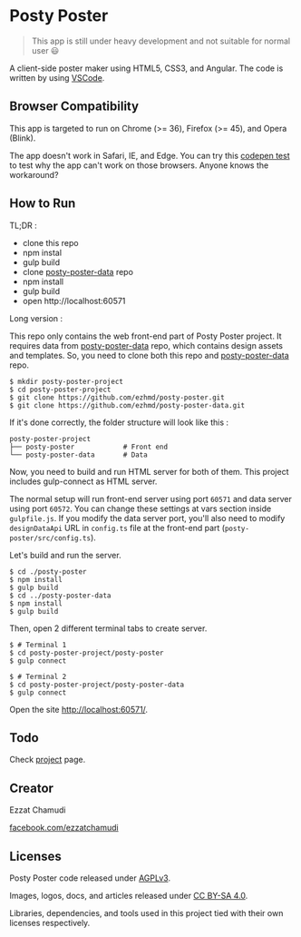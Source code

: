 # Posty Poster

> This app is still under heavy development and not suitable for normal user 😃

A client-side poster maker using HTML5, CSS3, and Angular. The code is written by using [VSCode](https://github.com/Microsoft/vscode).

## Browser Compatibility

This app is targeted to run on Chrome (>= 36), Firefox (>= 45), and Opera (Blink).

The app doesn't work in Safari, IE, and Edge. You can try this [codepen test](http://codepen.io/ezh/pen/RrLZqM) to test why the app can't work on those browsers. Anyone knows the workaround?

## How to Run

TL;DR : 

- clone this repo
- npm instal
- gulp build 
- clone [posty-poster-data](https://github.com/ezhmd/posty-poster-data) repo
- npm install
- gulp build
- open http://localhost:60571

Long version :

This repo only contains the web front-end part of Posty Poster project. It requires data from [posty-poster-data](https://github.com/ezhmd/posty-poster-data) repo, which contains design assets and templates. So, you need to clone both this repo and [posty-poster-data](https://github.com/ezhmd/posty-poster-data) repo.

```
$ mkdir posty-poster-project
$ cd posty-poster-project
$ git clone https://github.com/ezhmd/posty-poster.git
$ git clone https://github.com/ezhmd/posty-poster-data.git
```

If it's done correctly, the folder structure will look like this :

```
posty-poster-project
├── posty-poster            # Front end
└── posty-poster-data       # Data
```

Now, you need to build and run HTML server for both of them. This project includes gulp-connect as HTML server. 

The normal setup will run front-end server using port `60571` and data server using port `60572`. You can change these settings at vars section inside `gulpfile.js`. If you modify the data server port, you'll also need to modify `designDataApi` URL in `config.ts` file at the front-end part (`posty-poster/src/config.ts`).

Let's build and run the server.

```
$ cd ./posty-poster 
$ npm install
$ gulp build
$ cd ../posty-poster-data
$ npm install
$ gulp build
```


Then, open 2 different terminal tabs to create server. 

```
$ # Terminal 1
$ cd posty-poster-project/posty-poster
$ gulp connect
```
```
$ # Terminal 2
$ cd posty-poster-project/posty-poster-data
$ gulp connect
```

Open the site [http://localhost:60571/](http://localhost:60571/).

## Todo

Check [project](https://github.com/ezhmd/posty-poster/projects) page.

## Creator

Ezzat Chamudi

[facebook.com/ezzatchamudi](https://facebook.com/ezzatchamudi)

## Licenses

Posty Poster code released under [AGPLv3](http://www.gnu.org/licenses/agpl-3.0.html). 

Images, logos, docs, and articles released under [CC BY-SA 4.0](https://creativecommons.org/licenses/by-sa/4.0/). 

Libraries, dependencies, and tools used in this project tied with their own licenses respectively.